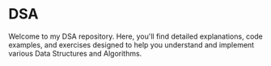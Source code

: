 # DSA
Welcome to my DSA repository. Here, you'll find detailed explanations, code examples, and exercises designed to help you understand and implement various Data Structures and Algorithms.
